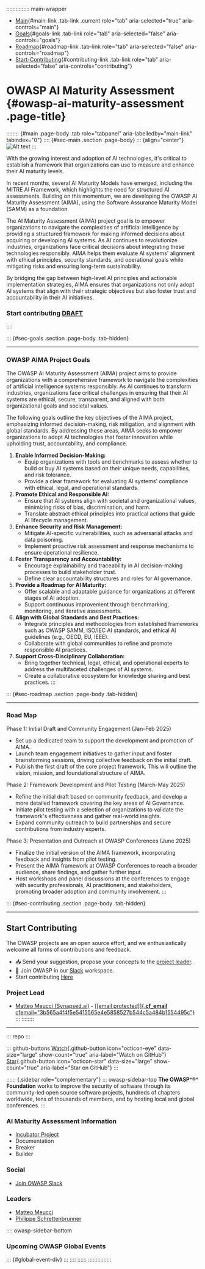 ::::::::::::::: main-wrapper
- [Main](#div-main){#main-link .tab-link .current role="tab"
  aria-selected="true" aria-controls="main"}
- [Goals](#div-goals){#goals-link .tab-link role="tab"
  aria-selected="false" aria-controls="goals"}
- [Roadmap](#div-roadmap){#roadmap-link .tab-link role="tab"
  aria-selected="false" aria-controls="roadmap"}
- [Start-Contributing](#div-contributing){#contributing-link .tab-link
  role="tab" aria-selected="false" aria-controls="contributing"}

# OWASP AI Maturity Assessment {#owasp-ai-maturity-assessment .page-title}

:::::::: {#main .page-body .tab role="tabpanel" aria-labelledby="main-link" tabindex="0"}
:::: {#sec-main .section .page-body}
::: {align="center"}
![Alt text](assets/images/OWASP-AIMA.svg)
:::

With the growing interest and adoption of AI technologies, it's critical
to establish a framework that organizations can use to measure and
enhance their AI maturity levels.

In recent months, several AI Maturity Models have emerged, including the
MITRE AI Framework, which highlights the need for structured AI
assessments. Building on this momentum, we are developing the OWASP AI
Maturity Assessment (AIMA), using the Software Assurance Maturity Model
(SAMM) as a foundation.

The AI Maturity Assessment (AIMA) project goal is to empower
organizations to navigate the complexities of artificial intelligence by
providing a structured framework for making informed decisions about
acquiring or developing AI systems. As AI continues to revolutionize
industries, organizations face critical decisions about integrating
these technologies responsibly. AIMA helps them evaluate AI systems'
alignment with ethical principles, security standards, and operational
goals while mitigating risks and ensuring long-term sustainability.

By bridging the gap between high-level AI principles and actionable
implementation strategies, AIMA ensures that organizations not only
adopt AI systems that align with their strategic objectives but also
foster trust and accountability in their AI initiatives.

### Start contributing [DRAFT](https://github.com/OWASP/www-project-ai-maturity-assessment/blob/master/DRAFT/README.md)
::::

::: {#sec-goals .section .page-body .tab-hidden}

------------------------------------------------------------------------

### OWASP AIMA Project Goals

The OWASP AI Maturity Assessment (AIMA) project aims to provide
organizations with a comprehensive framework to navigate the
complexities of artificial intelligence systems responsibly. As AI
continues to transform industries, organizations face critical
challenges in ensuring that their AI systems are ethical, secure,
transparent, and aligned with both organizational goals and societal
values.

The following goals outline the key objectives of the AIMA project,
emphasizing informed decision-making, risk mitigation, and alignment
with global standards. By addressing these areas, AIMA seeks to empower
organizations to adopt AI technologies that foster innovation while
upholding trust, accountability, and compliance.

1.  **Enable Informed Decision-Making:**
    - Equip organizations with tools and benchmarks to assess whether to
      build or buy AI systems based on their unique needs, capabilities,
      and risk tolerance.
    - Provide a clear framework for evaluating AI systems' compliance
      with ethical, legal, and operational standards.
2.  **Promote Ethical and Responsible AI:**
    - Ensure that AI systems align with societal and organizational
      values, minimizing risks of bias, discrimination, and harm.
    - Translate abstract ethical principles into practical actions that
      guide AI lifecycle management.
3.  **Enhance Security and Risk Management:**
    - Mitigate AI-specific vulnerabilities, such as adversarial attacks
      and data poisoning.
    - Implement proactive risk assessment and response mechanisms to
      ensure operational resilience.
4.  **Foster Transparency and Accountability:**
    - Encourage explainability and traceability in AI decision-making
      processes to build stakeholder trust.
    - Define clear accountability structures and roles for AI
      governance.
5.  **Provide a Roadmap for AI Maturity:**
    - Offer scalable and adaptable guidance for organizations at
      different stages of AI adoption.
    - Support continuous improvement through benchmarking, monitoring,
      and iterative assessments.
6.  **Align with Global Standards and Best Practices:**
    - Integrate principles and methodologies from established frameworks
      such as OWASP SAMM, ISO/IEC AI standards, and ethical AI
      guidelines (e.g., OECD, EU, IEEE).
    - Collaborate with global communities to refine and promote
      responsible AI practices.
7.  **Support Cross-Disciplinary Collaboration:**
    - Bring together technical, legal, ethical, and operational experts
      to address the multifaceted challenges of AI systems.
    - Create a collaborative ecosystem for knowledge sharing and best
      practices.
:::

::: {#sec-roadmap .section .page-body .tab-hidden}

------------------------------------------------------------------------

### Road Map

Phase 1: Initial Draft and Community Engagement (Jan-Feb 2025)

- Set up a dedicated team to support the development and promotion of
  AIMA.
- Launch team engagement initiatives to gather input and foster
  brainstorming sessions, driving collective feedback on the initial
  draft.
- Publish the first draft of the core project framework. This will
  outline the vision, mission, and foundational structure of AIMA.

Phase 2: Framework Development and Pilot Testing (March-May 2025)

- Refine the initial draft based on community feedback, and develop a
  more detailed framework covering the key areas of AI Governance.
- Initiate pilot testing with a selection of organizations to validate
  the framework's effectiveness and gather real-world insights.
- Expand community outreach to build partnerships and secure
  contributions from industry experts.

Phase 3: Presentation and Outreach at OWASP Conferences (June 2025)

- Finalize the initial version of the AIMA framework, incorporating
  feedback and insights from pilot testing.
- Present the AIMA framework at OWASP Conferences to reach a broader
  audience, share findings, and gather further input.
- Host workshops and panel discussions at the conferences to engage with
  security professionals, AI practitioners, and stakeholders, promoting
  broader adoption and community involvement.
:::

::: {#sec-contributing .section .page-body .tab-hidden}

------------------------------------------------------------------------

## Start Contributing

The OWASP projects are an open source effort, and we enthusiastically
welcome all forms of contributions and feedback.

- 📥 Send your suggestion, propose your concepts to the [project
  leader](../cdn-cgi/l/email-protection.html#d5b8b4a1a1b0bafbb8b0a0b6b6bc95baa2b4a6a5fbbaa7b2).
- 👋 Join OWASP in our
  [Slack](https://join.slack.com/t/owasp/shared_invite/zt-2xh7welj5-ueQHlFJfmFPL_TKb4LCd6Q)
  workspace.
- Start contributing
  [Here](https://github.com/OWASP/www-project-ai-maturity-assessment/blob/master/DRAFT/README.md)

### Project Lead

- [Matteo Meucci (Synapsed.ai)](https://www.linkedin.com/in/meucci/) -
  [[\[email protected\]]{.__cf_email__
  cfemail="3b565a4f4f5e5415565e4e5858527b544c5a484b1554495c"}](../cdn-cgi/l/email-protection.html#e885899c9c8d87c6858d9d8b8b81a8879f899b98c6879a8f)
:::
::::::::

------------------------------------------------------------------------

::: repo
:::

::: github-buttons
[Watch](https://github.com/owasp/www-project-ai-maturity-assessment/subscription){.github-button
icon="octicon-eye" data-size="large" show-count="true"
aria-label="Watch on GitHub"}
[Star](https://github.com/owasp/www-project-ai-maturity-assessment){.github-button
icon="octicon-star" data-size="large" show-count="true"
aria-label="Star on GitHub"}
:::

:::::: {.sidebar role="complementary"}
::: owasp-sidebar-top
**The OWASP^®^ Foundation** works to improve the security of software
through its community-led open source software projects, hundreds of
chapters worldwide, tens of thousands of members, and by hosting local
and global conferences.
:::

### AI Maturity Assessment Information

- [Incubator Project](#)
-  Documentation
-  Breaker
-  Builder

### Social

- [Join OWASP Slack](../slack/invite.html)

### Leaders

- [Matteo
  Meucci](../cdn-cgi/l/email-protection.html#80ede1f4f4e5efaeede5f5e3e3e9c0eff7e1f3f0aeeff2e7)
- [Philippe
  Schrettenbrunner](../cdn-cgi/l/email-protection.html#dcacb4b5b0b5acacb9f2afbfb4aeb9a8a8b9b2beaea9b2b2b9ae9cb3abbdafacf2b3aebb)

:::: owasp-sidebar-bottom
### Upcoming OWASP Global Events

::: {#global-event-div}
:::
::::
::::::
:::::::::::::::
